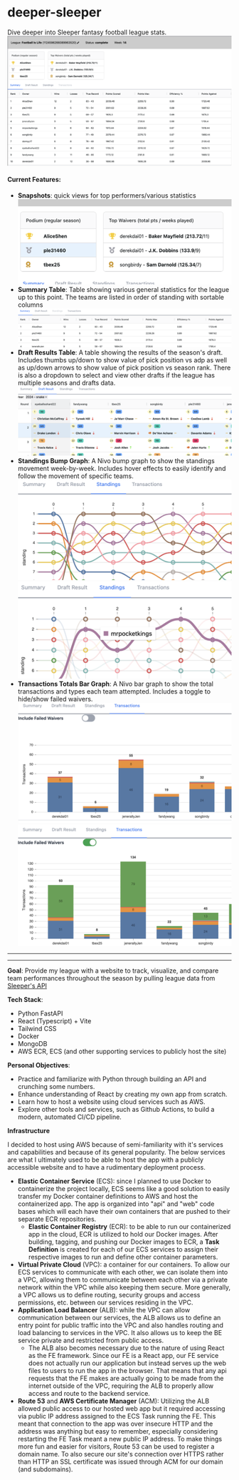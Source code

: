 # deeper-sleeper
Dive deeper into Sleeper fantasy football league stats.
![Deeper Sleeper screenshot](images/deeper_sleeper_screenshot.png)

#### Current Features:
- **Snapshots**: quick views for top performers/various statistics
![Podium + Top Waivers Snapshots](images/snapshots_example.png)
- **Summary Table**: Table showing various general statistics for the league up to this point. The teams are listed in order of standing with sortable columns
![Summary Table](images/summary_table_example.png)
- **Draft Results Table**: A table showing the results of the season's draft. Includes thumbs up/down to show value of pick position vs adp as well as up/down arrows to show value of pick position vs season rank. There is also a dropdown to select and view other drafts if the league has multiple seasons and drafts data.
![Draft Results Table](images/draft_results_table_example.png)
- **Standings Bump Graph**: A Nivo bump graph to show the standings movement week-by-week. Includes hover effects to easily identify and follow the movement of specific teams.
![Standings Bump Graph](images/standings_bump_graph_example.png)
![Standings Bump Graph Hover Effect](images/standings_bump_graph_hover_example.png)
- **Transactions Totals Bar Graph**: A Nivo bar graph to show the total transactions and types each team attempted. Includes a toggle to hide/show failed waivers.
![Transactions Totals Bar Graph](images/transactions_totals_graph_example.png)
![Transactions Totals With Failed Waivers Bar Graph](images/transactions_totals_with_failed_example.png)

---
---

**Goal**: Provide my league with a website to track, visualize, and compare team performances throughout the season by pulling league data from [Sleeper's API](https://docs.sleeper.com/#introduction)

**Tech Stack**:
- Python FastAPI
- React (Typescript) + Vite
- Tailwind CSS
- Docker
- MongoDB
- AWS ECR, ECS (and other supporting services to publicly host the site)

**Personal Objectives**:
- Practice and familiarize with Python through building an API and crunching some numbers.
- Enhance understanding of React by creating my own app from scratch.
- Learn how to host a website using cloud services such as AWS.
- Explore other tools and services, such as Github Actions, to build a modern, automated CI/CD pipeline.

**Infrastructure**

I decided to host using AWS because of semi-familiarity with it's services and capabilities and because of its general popularity. The below services are what I ultimately used to be able to host the app with a publicly accessible website and to have a rudimentary deployment process.
- **Elastic Container Service** (ECS): since I planned to use Docker to containerize the project locally, ECS seems like a good solution to easily transfer my Docker container definitions to AWS and host the containerized app. The app is organized into "api" and "web" code bases which will each have their own containers that are pushed to their separate ECR repositories.
  - **Elastic Container Registry** (ECR): to be able to run our containerized app in the cloud, ECR is utilized to hold our Docker images. After building, tagging, and pushing our Docker images to ECR, a **Task Definition** is created for each of our ECS services to assign their respective images to run and define other container parameters.
- **Virtual Private Cloud** (VPC): a container for our containers. To allow our ECS services to communicate with each other, we can isolate them into a VPC, allowing them to communicate between each other via a private network within the VPC while also keeping them secure. More generally, a VPC allows us to define routing, security groups and access permissions, etc. between our services residing in the VPC.
- **Application Load Balancer** (ALB): while the VPC can allow communication between our services, the ALB allows us to define an entry point for public traffic into the VPC and also handles routing and load balancing to services in the VPC. It also allows us to keep the BE service private and restricted from public access.
  - The ALB also becomes necessary due to the nature of using React as the FE framework. Since our FE is a React app, our FE service does not actually run our application but instead serves up the web files to users to run the app in the browser. That means that any api requests that the FE makes are actually going to be made from the internet outside of the VPC, requiring the ALB to properly allow access and route to the backend service.
- **Route 53** and **AWS Certificate Manager** (ACM): Utilizing the ALB allowed public access to our hosted web app but it required accessing via public IP address assigned to the ECS Task running the FE. This meant that connection to the app was over insecure HTTP and the address was anything but easy to remember, especially considering restarting the FE Task meant a new public IP address. To make things more fun and easier for visitors, Route 53 can be used to register a domain name. To also secure our site's connection over HTTPS rather than HTTP an SSL certificate was issued through ACM for our domain (and subdomains).